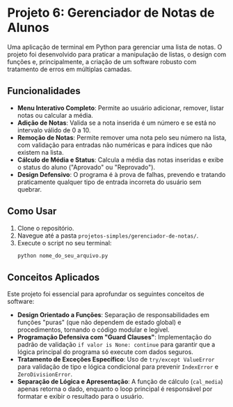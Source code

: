 # Projeto 6: Gerenciador de Notas de Alunos

Uma aplicação de terminal em Python para gerenciar uma lista de notas. O projeto foi desenvolvido para praticar a manipulação de listas, o design com funções e, principalmente, a criação de um software robusto com tratamento de erros em múltiplas camadas.

## Funcionalidades

-   **Menu Interativo Completo**: Permite ao usuário adicionar, remover, listar notas ou calcular a média.
-   **Adição de Notas**: Valida se a nota inserida é um número e se está no intervalo válido de 0 a 10.
-   **Remoção de Notas**: Permite remover uma nota pelo seu número na lista, com validação para entradas não numéricas e para índices que não existem na lista.
-   **Cálculo de Média e Status**: Calcula a média das notas inseridas e exibe o status do aluno ("Aprovado" ou "Reprovado").
-   **Design Defensivo**: O programa é à prova de falhas, prevendo e tratando praticamente qualquer tipo de entrada incorreta do usuário sem quebrar.

## Como Usar

1.  Clone o repositório.
2.  Navegue até a pasta `projetos-simples/gerenciador-de-notas/`.
3.  Execute o script no seu terminal:
    ```bash
    python nome_do_seu_arquivo.py
    ```

## Conceitos Aplicados

Este projeto foi essencial para aprofundar os seguintes conceitos de software:

-   **Design Orientado a Funções**: Separação de responsabilidades em funções "puras" (que não dependem de estado global) e procedimentos, tornando o código modular e legível.
-   **Programação Defensiva com "Guard Clauses"**: Implementação do padrão de validação `if valor is None: continue` para garantir que a lógica principal do programa só execute com dados seguros.
-   **Tratamento de Exceções Específico**: Uso de `try/except ValueError` para validação de tipo e lógica condicional para prevenir `IndexError` e `ZeroDivisionError`.
-   **Separação de Lógica e Apresentação**: A função de cálculo (`cal_media`) apenas retorna o dado, enquanto o loop principal é responsável por formatar e exibir o resultado para o usuário.
